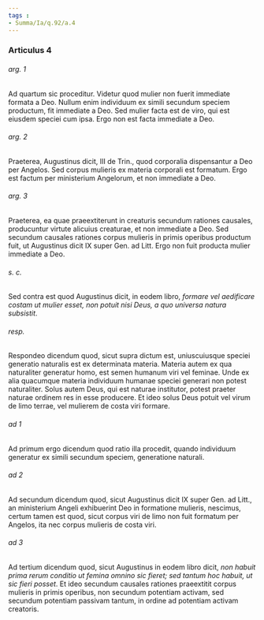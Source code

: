 ```yaml
---
tags : 
- Summa/Ia/q.92/a.4
---
```


### Articulus 4

###### arg. 1
Ad quartum sic proceditur. Videtur quod mulier non fuerit immediate formata a Deo. Nullum enim individuum ex simili secundum speciem productum, fit immediate a Deo. Sed mulier facta est de viro, qui est eiusdem speciei cum ipsa. Ergo non est facta immediate a Deo.

###### arg. 2
Praeterea, Augustinus dicit, III de Trin., quod corporalia dispensantur a Deo per Angelos. Sed corpus mulieris ex materia corporali est formatum. Ergo est factum per ministerium Angelorum, et non immediate a Deo.

###### arg. 3
Praeterea, ea quae praeextiterunt in creaturis secundum rationes causales, producuntur virtute alicuius creaturae, et non immediate a Deo. Sed secundum causales rationes corpus mulieris in primis operibus productum fuit, ut Augustinus dicit IX super Gen. ad Litt. Ergo non fuit producta mulier immediate a Deo.

###### s. c.
Sed contra est quod Augustinus dicit, in eodem libro, *formare vel aedificare costam ut mulier esset, non potuit nisi Deus, a quo universa natura subsistit*.

###### resp.
Respondeo dicendum quod, sicut supra dictum est, uniuscuiusque speciei generatio naturalis est ex determinata materia. Materia autem ex qua naturaliter generatur homo, est semen humanum viri vel feminae. Unde ex alia quacumque materia individuum humanae speciei generari non potest naturaliter. Solus autem Deus, qui est naturae institutor, potest praeter naturae ordinem res in esse producere. Et ideo solus Deus potuit vel virum de limo terrae, vel mulierem de costa viri formare.

###### ad 1
Ad primum ergo dicendum quod ratio illa procedit, quando individuum generatur ex simili secundum speciem, generatione naturali.

###### ad 2
Ad secundum dicendum quod, sicut Augustinus dicit IX super Gen. ad Litt., an ministerium Angeli exhibuerint Deo in formatione mulieris, nescimus, certum tamen est quod, sicut corpus viri de limo non fuit formatum per Angelos, ita nec corpus mulieris de costa viri.

###### ad 3
Ad tertium dicendum quod, sicut Augustinus in eodem libro dicit, *non habuit prima rerum conditio ut femina omnino sic fieret; sed tantum hoc habuit, ut sic fieri posset*. Et ideo secundum causales rationes praeextitit corpus mulieris in primis operibus, non secundum potentiam activam, sed secundum potentiam passivam tantum, in ordine ad potentiam activam creatoris.

